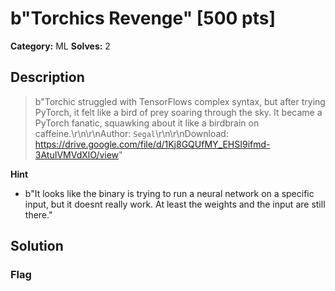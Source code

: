 # b"Torchics Revenge" [500 pts]

**Category:** ML
**Solves:** 2

## Description
>b"Torchic struggled with TensorFlows complex syntax, but after trying PyTorch, it felt like a bird of prey soaring through the sky. It became a PyTorch fanatic, squawking about it like a birdbrain on caffeine.\r\n\r\nAuthor: `Segal`\r\n\r\nDownload: https://drive.google.com/file/d/1Kj8GQUfMY_EHSI9ifmd-3AtuIVMVdXlO/view"

**Hint**
* b"It looks like the binary is trying to run a neural network on a specific input, but it doesnt really work. At least the weights and the input are still there."

## Solution

### Flag

